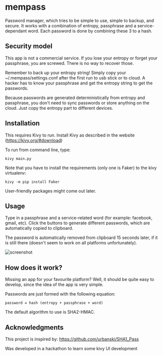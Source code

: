 # mempass

Password manager, which tries to be simple to use, simple to backup, and secure. It works with a combination of entropy, passphrase and a service-dependant word. Each password is done by combining these 3 to a hash.

## Security model

This app is not a commercial service. If you lose your entropy or forget your passphrase, you are screwed. There is no way to recover those.

Remember to back up your entropy string! Simply copy your ~/.mempass/settings.conf after the first run to usb stick or to cloud. A hacker has to know your passphrase and get the entropy string to get the passwords.

Because passwords are generated deterministically from entropy and passphrase, you don't need to sync passwords or store anything on the cloud. Just copy the entropy part to different devices.

## Installation

This requires Kivy to run. Install Kivy as described in the website (https://kivy.org/#download)

To run from command line, type:

    kivy main.py

Note that you have to install the requirements (only one is Faker) to the kivy virtualenv:

    kivy -m pip install Faker

User-friendly packages might come out later.

## Usage

Type in a passphrase and a service-related word (for example: facebook, gmail, etc). Click the buttons to generate different passwords, which are automatically copied to clipboard.

The password is automatically removed from clipboard 15 seconds later, if it is still there (doesn't seem to work on all platforms unfortunately).

![screenshot](https://raw.githubusercontent.com/kangasbros/mempass/master/mempass_screenshot.png "Press the various buttons to generate deterministic content.")

## How does it work?

Missing an app for your favourite platform? Well, it should be quite easy to develop, since the idea of the app is very simple.

Passwords are just formed with the following equation:

    password = hash (entropy + passphrase + word)

The default algorithm to use is SHA2-HMAC.

## Acknowledgments

This project is inspired by: https://github.com/urbanski/SHA1_Pass

Was developed in a hackathon to learn some kivy UI development
